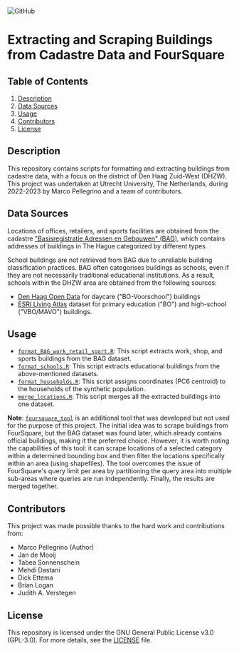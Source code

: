![GitHub](https://img.shields.io/badge/license-GPL--3.0-blue)

# Extracting and Scraping Buildings from Cadastre Data and FourSquare

## Table of Contents

1.  [Description](#description)
2.  [Data Sources](#data-sources)
3.  [Usage](#usage)
4.  [Contributors](#contributors)
5.  [License](#license)

## Description

This repository contains scripts for formatting and extracting buildings from cadastre data, with a focus on the district of Den Haag Zuid-West (DHZW). This project was undertaken at Utrecht University, The Netherlands, during 2022-2023 by Marco Pellegrino and a team of contributors.

## Data Sources

Locations of offices, retailers, and sports facilities are obtained from the cadastre ["Basisregistratie Adressen en Gebouwen" (BAG)](https://denhaag.dataplatform.nl/#/data/5788bca4-e0e3-4c47-9107-5482d526880f), which contains addresses of buildings in The Hague categorized by different types.

School buildings are not retrieved from BAG due to unreliable building classification practices. BAG often categorises buildings as schools, even if they are not necessarily traditional educational institutions. As a result, schools within the DHZW area are obtained from the following sources:

* [Den Haag Open Data](https://denhaag.dataplatform.nl/#/data/cc1362f7-d847-4141-9361-d106b3f497ec) for daycare ("BO-Voorschool") buildings
* [ESRI Living Atlas](https://livingatlas-dcdev.opendata.arcgis.com/datasets/esrinl-content::onderwijslocaties-adres/explore?filters=eyJQUk9WSU5DSUUiOlsiWnVpZC1Ib2xsYW5kIl0sIkdFTUVFTlRFTkFBTSI6WyJTIEdSQVZFTkhBR0UiXX0%3D&location=52.051828%2C4.326155%2C13.82) dataset for primary education ("BO") and high-school ("VBO/MAVO") buildings.

## Usage

* [`format_BAG_work_retail_sport.R`](format_BAG_work_retail_sport.R): This script extracts work, shop, and sports buildings from the BAG dataset.
* [`format_schools.R`](format_schools.R): This script extracts educational buildings from the above-mentioned datasets.
* [`format_households.R`](format_households.R): This script assigns coordinates (PC6 centroid) to the households of the synthetic population.
* [`merge_locations.R`](merge_locations.R): This script merges all the extracted buildings into one dataset.

**Note**: [`foursquare_tool`](/foursquare_tool/) is an additional tool that was developed but not used for the purpose of this project. The initial idea was to scrape buildings from FourSquare, but the BAG dataset was found later, which already contains official buildings, making it the preferred choice. However, it is worth noting the capabilities of this tool: it can scrape locations of a selected category within a determined bounding box and then filter the locations specifically within an area (using shapefiles). The tool overcomes the issue of FourSquare's query limit per area by partitioning the query area into multiple sub-areas where queries are run independently. Finally, the results are merged together.

## Contributors

This project was made possible thanks to the hard work and contributions from:

*   Marco Pellegrino (Author)
*   Jan de Mooij
*   Tabea Sonnenschein
*   Mehdi Dastani
*   Dick Ettema
*   Brian Logan
*   Judith A. Verstegen

## License

This repository is licensed under the GNU General Public License v3.0 (GPL-3.0). For more details, see the [LICENSE](LICENSE) file.